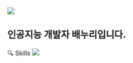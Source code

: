 <img src="https://capsule-render.vercel.app/api?type=rect&color=auto&height=300&section=header&text=Baenoori&fontSize=60" />

## 인공지능 개발자 배누리입니다. 

🔍 Skills
<img src="https://img.shields.io/badge/Python-20232a.svg?style=for-the-badge&logo=python&logoColor=#3776AB" />

